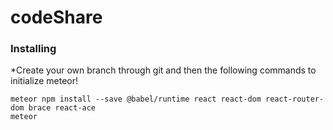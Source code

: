 # codeShare


### Installing
*Create your own branch through git and then the following commands to initialize meteor!

```
meteor npm install --save @babel/runtime react react-dom react-router-dom brace react-ace
meteor
```
